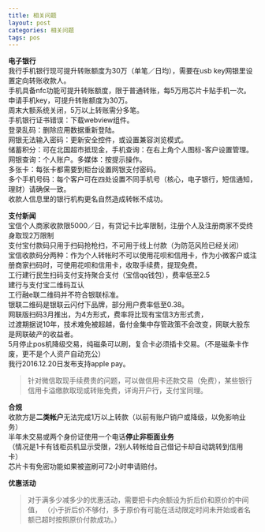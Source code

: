 ```yaml
---
title: 相关问题
layout: post
categories: 相关问题
tags: pos
---
```

**电子银行**  
我行手机银行现可提升转账额度为30万（单笔／日均），需要在usb key网银里设置定向转账收款人。  
手机具备nfc功能可提升转账额度，限于普通转账，每5万用芯片卡贴手机一次。  
申请手机key，可提升转账额度为30万。  
周末大额系统关闭，5万以上转账需分多笔。  
手机银行证书错误：下载webview组件。  
登录乱码：删除应用数据重新登陆。  
网银无法输入密码：更新安全控件，或设置兼容浏览模式。  
储蓄积分：可在北国超市抵现金，手机查询：在右上角个人图标-客户设置管理。网银查询：个人账户。多媒体：按提示操作。  
多张卡：每张卡都需要到柜台设置网银支付密码。  
多个手机号码：每个客户可在四处设置不同手机号（核心，电子银行，短信通知，理财）请确保一致。  
收款人信息里的银行机构更名自然造成转帐不成功。  

**支付新闻**  
宝信个人商家收款限5000／日，有贷记卡比率限制，注册个人及注册商家不受终身取现2万限制  
支付宝付款码只用于扫码抢枪扫，不可用于线上付款（为防范风险已经关闭）  
宝信收款码分两种：作为个人转帐时不可以使用花呗和信用卡，作为小微客户或注册商家扫码时，可使用花呗和信用卡，收取手续费，提现免费。  
工行建行民生扫码支付支持聚合支付（宝信qq钱包），费率低至2.5  
建行与支付宝二维码互认  
工行融e联二维码并不符合银联标准。   
银联二维码是银联云闪付下品牌，部分用户费率低至0.38。  
网联版扫码3月推出，为4方形式，费率将比现有宝信3方形式贵，  
过渡期据说10年，技术难免被超越，备付金集中存管政策不会改变，网联大股东是网联破产的收益者。  
5月停止pos机降级交易，纯磁条可以刷，复合卡必须插卡交易。（不是磁条卡作废，更不是个人资产自动充公）  
我行2016.12.20日发布支持apple pay。  

> 针对微信取现手续费贵的问题，可以做信用卡还款交易（免费），某些银行信用卡溢缴款取现或转账免费，详询开户行，支付宝同理。  
  
**合规**  
收款方是**二类帐户**无法完成1万以上转款（以前有账户销户或降级，以免影响业务）  
半年未交易或两个身份证使用一个电话**停止非柜面业务**  
（情况是1卡有钱柜员机显示受限，2别人转帐给自己借记卡却自动跳转到信用卡）  
芯片卡有免密功能如果被盗刷可72小时申请赔付。  

**优惠活动**  
> 对于满多少减多少的优惠活动，需要把卡内余额设为折后价和原价的中间值， （小于折后价不够付，多于原价有可能在活动限定时间未开始或者名额已超时按照原价付款成功。）